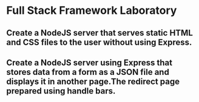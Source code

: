 # Full Stack Framework Laboratory

## Create a NodeJS server that serves static HTML and CSS files to the user without using Express.

## Create a NodeJS server using Express that stores data from a form as a JSON file and displays it in another page.The redirect page prepared using handle bars.



